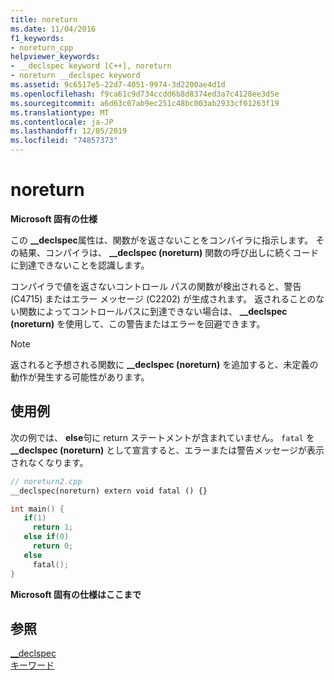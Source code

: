 ```yaml
---
title: noreturn
ms.date: 11/04/2016
f1_keywords:
- noreturn_cpp
helpviewer_keywords:
- __declspec keyword [C++], noreturn
- noreturn __declspec keyword
ms.assetid: 9c6517e5-22d7-4051-9974-3d2200ae4d1d
ms.openlocfilehash: f9ca61c9d734ccdd6b8d8374ed3a7c4128ee3d5e
ms.sourcegitcommit: a6d63c07ab9ec251c48bc003ab2933cf01263f19
ms.translationtype: MT
ms.contentlocale: ja-JP
ms.lasthandoff: 12/05/2019
ms.locfileid: "74857373"
---
```

# <a name="noreturn"></a>noreturn

**Microsoft 固有の仕様**

この **__declspec**属性は、関数がを返さないことをコンパイラに指示します。 その結果、コンパイラは、 **__declspec (noreturn)** 関数の呼び出しに続くコードに到達できないことを認識します。

コンパイラで値を返さないコントロール パスの関数が検出されると、警告 (C4715) またはエラー メッセージ (C2202) が生成されます。 返されることのない関数によってコントロールパスに到達できない場合は、 **__declspec (noreturn)** を使用して、この警告またはエラーを回避できます。

> [!NOTE]
>  返されると予想される関数に **__declspec (noreturn)** を追加すると、未定義の動作が発生する可能性があります。

## <a name="example"></a>使用例

次の例では、 **else**句に return ステートメントが含まれていません。  `fatal` を **__declspec (noreturn)** として宣言すると、エラーまたは警告メッセージが表示されなくなります。

```cpp
// noreturn2.cpp
__declspec(noreturn) extern void fatal () {}

int main() {
   if(1)
     return 1;
   else if(0)
     return 0;
   else
     fatal();
}
```

**Microsoft 固有の仕様はここまで**

## <a name="see-also"></a>参照

[__declspec](../cpp/declspec.md)<br/>
[キーワード](../cpp/keywords-cpp.md)